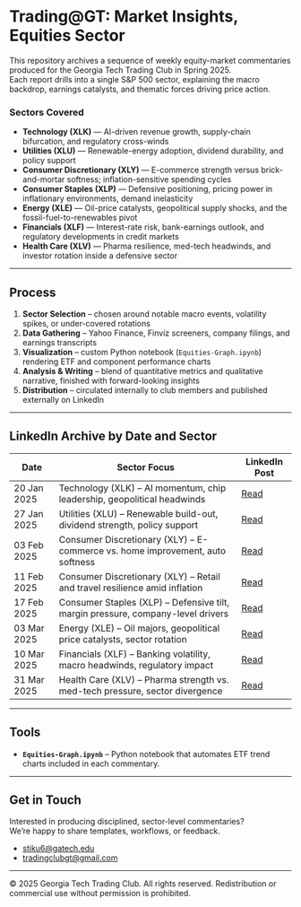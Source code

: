# Trading@GT: Market Insights, Equities Sector

This repository archives a sequence of weekly equity-market commentaries produced for the Georgia Tech Trading Club in Spring 2025.  
Each report drills into a single S&P 500 sector, explaining the macro backdrop, earnings catalysts, and thematic forces driving price action.

### Sectors Covered

- **Technology (XLK)** — AI-driven revenue growth, supply-chain bifurcation, and regulatory cross-winds  
- **Utilities (XLU)** — Renewable-energy adoption, dividend durability, and policy support  
- **Consumer Discretionary (XLY)** — E-commerce strength versus brick-and-mortar softness; inflation-sensitive spending cycles  
- **Consumer Staples (XLP)** — Defensive positioning, pricing power in inflationary environments, demand inelasticity  
- **Energy (XLE)** — Oil-price catalysts, geopolitical supply shocks, and the fossil-fuel-to-renewables pivot  
- **Financials (XLF)** — Interest-rate risk, bank-earnings outlook, and regulatory developments in credit markets  
- **Health Care (XLV)** — Pharma resilience, med-tech headwinds, and investor rotation inside a defensive sector  

---

## Process

1. **Sector Selection** – chosen around notable macro events, volatility spikes, or under-covered rotations  
2. **Data Gathering** – Yahoo Finance, Finviz screeners, company filings, and earnings transcripts  
3. **Visualization** – custom Python notebook (`Equities-Graph.ipynb`) rendering ETF and component performance charts  
4. **Analysis & Writing** – blend of quantitative metrics and qualitative narrative, finished with forward-looking insights  
5. **Distribution** – circulated internally to club members and published externally on LinkedIn  

---

## LinkedIn Archive by Date and Sector

| Date | Sector Focus | LinkedIn Post |
|------|--------------|---------------|
| 20 Jan 2025 | Technology (XLK) – AI momentum, chip leadership, geopolitical headwinds | [Read](https://www.linkedin.com/posts/tradingclubgt_market-insights-21january2025-activity-7287531806323597312-9VpT) |
| 27 Jan 2025 | Utilities (XLU) – Renewable build-out, dividend strength, policy support | [Read](https://www.linkedin.com/posts/tradingclubgt_market-insights-27january2025-activity-7289663013186404355-bgxJ) |
| 03 Feb 2025 | Consumer Discretionary (XLY) – E-commerce vs. home improvement, auto softness | [Read](https://www.linkedin.com/posts/tradingclubgt_market-insights-3february2025-activity-7292199377429749761-IJaN) |
| 11 Feb 2025 | Consumer Discretionary (XLY) – Retail and travel resilience amid inflation | [Read](https://www.linkedin.com/posts/tradingclubgt_market-insights-11february2025-activity-7295113583447687168-K7-X) |
| 17 Feb 2025 | Consumer Staples (XLP) – Defensive tilt, margin pressure, company-level drivers | [Read](https://www.linkedin.com/posts/tradingclubgt_market-insights-17feb2025-activity-7297265057367838723-oTjj) |
| 03 Mar 2025 | Energy (XLE) – Oil majors, geopolitical price catalysts, sector rotation | [Read](https://www.linkedin.com/posts/tradingclubgt_market-insights-3mar2025-activity-7302341095814803457-Pve3) |
| 10 Mar 2025 | Financials (XLF) – Banking volatility, macro headwinds, regulatory impact | [Read](https://www.linkedin.com/posts/tradingclubgt_market-insights-10march2025-activity-7304867756418424832-p3J6) |
| 31 Mar 2025 | Health Care (XLV) – Pharma strength vs. med-tech pressure, sector divergence | [Read](https://www.linkedin.com/posts/tradingclubgt_market-insights-31march2025-activity-7312490109998645248-VBvn) |

---

## Tools

- **`Equities-Graph.ipynb`** – Python notebook that automates ETF trend charts included in each commentary.

---

## Get in Touch

Interested in producing disciplined, sector-level commentaries?  
We’re happy to share templates, workflows, or feedback.

- stiku6@gatech.edu  
- tradingclubgt@gmail.com  

---

© 2025 Georgia Tech Trading Club. All rights reserved. Redistribution or commercial use without permission is prohibited.
